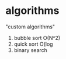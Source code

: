 # algorithms
"custom algorithms"
1) bubble sort O(N^2)  
2) quick sort O(log           
3) binary search       
                 
             
   
     
     
  
         
    
     
    
       
      
  
 
